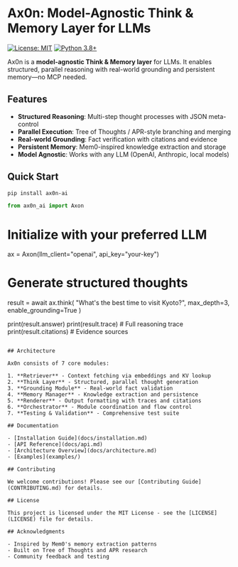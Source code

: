 # Ax0n: Model-Agnostic Think & Memory Layer for LLMs

[![License: MIT](https://img.shields.io/badge/License-MIT-yellow.svg)](https://opensource.org/licenses/MIT)
[![Python 3.8+](https://img.shields.io/badge/python-3.8+-blue.svg)](https://www.python.org/downloads/)

Ax0n is a **model-agnostic Think & Memory layer** for LLMs. It enables structured, parallel reasoning with real-world grounding and persistent memory—no MCP needed.

## Features

- **Structured Reasoning**: Multi-step thought processes with JSON meta-control
- **Parallel Execution**: Tree of Thoughts / APR-style branching and merging
- **Real-world Grounding**: Fact verification with citations and evidence
- **Persistent Memory**: Mem0-inspired knowledge extraction and storage
- **Model Agnostic**: Works with any LLM (OpenAI, Anthropic, local models)

## Quick Start

```bash
pip install ax0n-ai
```

```python
from ax0n_ai import Axon
```

# Initialize with your preferred LLM
ax = Axon(llm_client="openai", api_key="your-key")

# Generate structured thoughts
result = await ax.think(
    "What's the best time to visit Kyoto?",
    max_depth=3,
    enable_grounding=True
)

print(result.answer)
print(result.trace)  # Full reasoning trace
print(result.citations)  # Evidence sources
```

## Architecture

Ax0n consists of 7 core modules:

1. **Retriever** - Context fetching via embeddings and KV lookup
2. **Think Layer** - Structured, parallel thought generation
3. **Grounding Module** - Real-world fact validation
4. **Memory Manager** - Knowledge extraction and persistence
5. **Renderer** - Output formatting with traces and citations
6. **Orchestrator** - Module coordination and flow control
7. **Testing & Validation** - Comprehensive test suite

## Documentation

- [Installation Guide](docs/installation.md)
- [API Reference](docs/api.md)
- [Architecture Overview](docs/architecture.md)
- [Examples](examples/)

## Contributing

We welcome contributions! Please see our [Contributing Guide](CONTRIBUTING.md) for details.

## License

This project is licensed under the MIT License - see the [LICENSE](LICENSE) file for details.

## Acknowledgments

- Inspired by Mem0's memory extraction patterns
- Built on Tree of Thoughts and APR research
- Community feedback and testing 